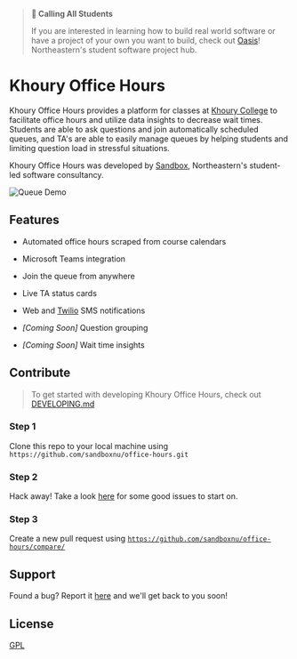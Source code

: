 > **📣 Calling All Students**
>
> If you are interested in learning how to build real world software or have a project of your own you want to build, check out <a href="https://oasisneu.com">Oasis</a>! Northeastern's student software project hub.


# Khoury Office Hours

Khoury Office Hours provides a platform for classes at [Khoury College](https://www.khoury.northeastern.edu/) to facilitate office hours and utilize data insights to decrease wait times. Students are able to ask questions and join automatically scheduled queues, and TA's are able to easily manage queues by helping students and limiting question load in stressful situations.

Khoury Office Hours was developed by [Sandbox](https://www.sandboxnu.com/), Northeastern's student-led software consultancy.

![Queue Demo](https://i.imgur.com/Z7C31nW.png)


## Features

- Automated office hours scraped from course calendars

- Microsoft Teams integration

- Join the queue from anywhere

- Live TA status cards

- Web and [Twilio](https://www.twilio.com/) SMS notifications

- *[Coming Soon]* Question grouping

- *[Coming Soon]* Wait time insights


## Contribute

> To get started with developing Khoury Office Hours, check out [DEVELOPING.md](https://github.com/sandboxnu/office-hours/blob/master/DEVELOPING.md)

### Step 1
Clone this repo to your local machine using `https://github.com/sandboxnu/office-hours.git`

### Step 2
Hack away! Take a look [here](https://github.com/sandboxnu/office-hours/issues?q=is%3Aopen+is%3Aissue+label%3A%22good+first+issue%22) for some good issues to start on.

### Step 3
Create a new pull request using <a href="https://github.com/sandboxnu/office-hours/compare/" target="_blank">`https://github.com/sandboxnu/office-hours/compare/`</a>


## Support

Found a bug? Report it [here](https://forms.monday.com/forms/06be3745a411353ad295249d43835d38) and we'll get back to you soon!

## License

[GPL](https://github.com/sandboxnu/office-hours/blob/master/LICENSE)
